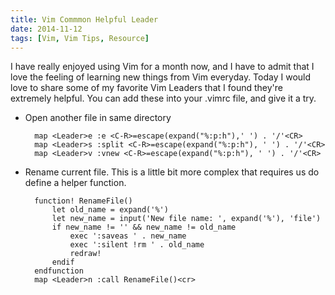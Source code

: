 ```yaml
---
title: Vim Commmon Helpful Leader
date: 2014-11-12
tags: [Vim, Vim Tips, Resource]
---
```


I have really enjoyed using Vim for a month now, and I have to admit that I
love the feeling of learning new things from Vim everyday. Today I would love to
share some of my favorite Vim Leaders that I found they're extremely helpful. You
can add these into your .vimrc file, and give it a try.

- Open another file in same directory

        map <Leader>e :e <C-R>=escape(expand("%:p:h"),' ') . '/'<CR>
        map <Leader>s :split <C-R>=escape(expand("%:p:h"), ' ') . '/'<CR>
        map <Leader>v :vnew <C-R>=escape(expand("%:p:h"), ' ') . '/'<CR>

- Rename current file. This is a little bit more complex that requires us do
   define a helper function.

        function! RenameFile()
            let old_name = expand('%')
            let new_name = input('New file name: ', expand('%'), 'file')
            if new_name != '' && new_name != old_name
                exec ':saveas ' . new_name
                exec ':silent !rm ' . old_name
                redraw!
            endif
        endfunction
        map <Leader>n :call RenameFile()<cr>

